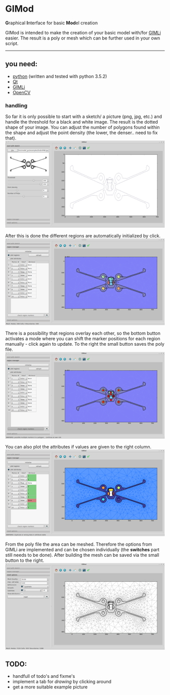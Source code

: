 # GIMod
**G**raphical **I**nterface for basic **Mod**el creation

GIMod is intended to make the creation of your basic model with/for [GIMLi](www.pygimli.org) easier. The result is a poly or mesh which can be further used in your own script.

---
## you need:
+ [python](https://www.python.org/downloads/) (written and tested with python 3.5.2)
+ [Qt](https://www.qt.io/download/)
+ [GIMLi](http://www.pygimli.org/installation.html)
+ [OpenCV](http://opencv.org/downloads.html)

### handling
So far it is only possible to start with a sketch/ a picture (png, jpg, etc.) and handle the threshold for a black and white image. The result is the dotted shape of your image. You can adjust the number of polygons found within the shape and adjust the point density (the lower, the denser.. need to fix that).
<img src="images/scrot_01.png" width="600">

After this is done the different regions are automatically initialized by click.
<img src="images/scrot_02.png" width="600">

There is a possibility that regions overlay each other, so the bottom button activates a mode where you can shift the marker positions for each region manually - click again to update. To the right the small button saves the poly file.
<img src="images/scrot_03.png" width="600">

You can also plot the attributes if values are given to the right column.
<img src="images/scrot_04.png" width="600">

From the poly file the area can be meshed. Therefore the options from GIMLi are implemented and can be chosen individually (the **switches** part still needs to be done). After building the mesh can be saved via the small button to the right.
<img src="images/scrot_05.png" width="600">

## TODO:
+ handfull of todo's and fixme's
+ implement a tab for *drawing* by clicking around
+ get a more suitable example picture
